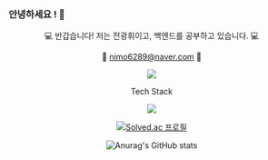 ### 안녕하세요 ! 👋

<div align = "center">
  

  
  
  
💻 반갑습니다! 저는 전광휘이고, 백엔드를 공부하고 있습니다. 💻

📧 nimo6289@naver.com 📧


<a href="XX"><img src="https://img.shields.io/badge/Tistory-3DDC84?style=flat-square&logo=Blogger&logoColor=white"/></a>

  
Tech Stack

<img src="https://img.shields.io/badge/Spring-3DDC84?style=flat-square&logo=Spring&logoColor=white"/>

[![Solved.ac
프로필](http://mazassumnida.wtf/api/v2/generate_badge?boj=nimo6289)](https://solved.ac/nimo6289)
  


![Anurag's GitHub stats](https://github-readme-stats.vercel.app/api?username=jeonkwanghwi&show_icons=true&theme=onedark)


  </div>
<!--
**jeonkwanghwi/jeonkwanghwi** is a ✨ _special_ ✨ repository because its `README.md` (this file) appears on your GitHub profile.

Here are some ideas to get you started:

- 🔭 I’m currently working on ...
- 🌱 I’m currently learning ...
- 👯 I’m looking to collaborate on ...
- 🤔 I’m looking for help with ...
- 💬 Ask me about ...
- 📫 How to reach me: ...
- 😄 Pronouns: ...
- ⚡ Fun fact: ...
-->
